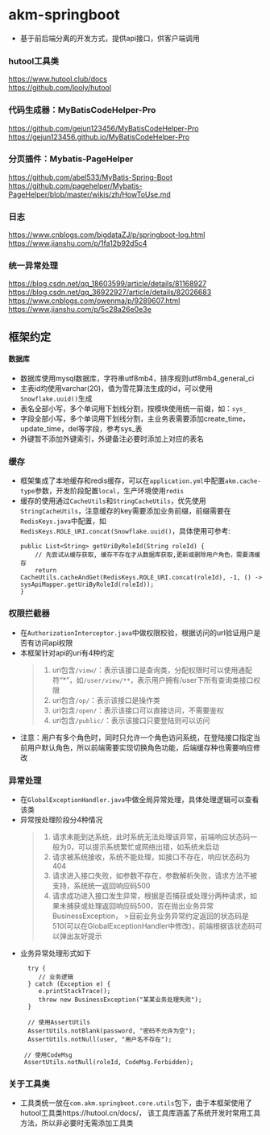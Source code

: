 # akm-springboot
* 基于前后端分离的开发方式，提供api接口，供客户端调用

### hutool工具类
https://www.hutool.club/docs  
https://github.com/looly/hutool

### 代码生成器：MyBatisCodeHelper-Pro
https://github.com/gejun123456/MyBatisCodeHelper-Pro  
https://gejun123456.github.io/MyBatisCodeHelper-Pro

### 分页插件：Mybatis-PageHelper
https://github.com/abel533/MyBatis-Spring-Boot  
https://github.com/pagehelper/Mybatis-PageHelper/blob/master/wikis/zh/HowToUse.md

### 日志
https://www.cnblogs.com/bigdataZJ/p/springboot-log.html  
https://www.jianshu.com/p/1fa12b92d5c4

### 统一异常处理
https://blog.csdn.net/qq_18603599/article/details/81168927  
https://blog.csdn.net/qq_36922927/article/details/82026683  
https://www.cnblogs.com/owenma/p/9289607.html  
https://www.jianshu.com/p/5c28a26e0e3e

## 框架约定
#### 数据库
* 数据库使用mysql数据库，字符串utf8mb4，排序规则utf8mb4_general_ci
* 主表id均使用varchar(20)，值为雪花算法生成的id，可以使用`Snowflake.uuid()`生成
* 表名全部小写，多个单词用下划线分割，按模块使用统一前缀，如：`sys_`
* 字段全部小写，多个单词用下划线分割，主业务表需要添加create_time，update_time，del等字段，参考sys_表
* 外键暂不添加外键索引，外键备注必要时添加上对应的表名

### 缓存
* 框架集成了本地缓存和redis缓存，可以在`application.yml`中配置`akm.cache-type`参数，开发阶段配置`local`，生产环境使用`redis`
* 缓存的使用通过`CacheUtils`和`StringCacheUtils`，优先使用`StringCacheUtils`，注意缓存的key需要添加业务前缀，前缀需要在`RedisKeys.java`中配置，如
`RedisKeys.ROLE_URI.concat(Snowflake.uuid()`，具体使用可参考:
    ```
    public List<String> getUriByRoleId(String roleId) {
        // 先尝试从缓存获取, 缓存不存在才从数据库获取,更新或删除用户角色，需要清缓存
        return CacheUtils.cacheAndGet(RedisKeys.ROLE_URI.concat(roleId), -1, () -> sysApiMapper.getUriByRoleId(roleId));
    }
    ```
  
### 权限拦截器
* 在`AuthorizationInterceptor.java`中做权限校验，根据访问的url验证用户是否有访问api权限
* 本框架针对api的uri有4种约定
  > 1. uri包含`/view/`：表示该接口是查询类，分配权限时可以使用通配符“*”，如`/user/view/**`，表示用户拥有/user下所有查询类接口权限
  > 1. uri包含`/op/`：表示该接口是操作类
  > 1. uri包含`/open/`：表示该接口可以直接访问，不需要鉴权   
  > 1. uri包含`/public/`：表示该接口只要登陆则可以访问
* 注意：用户有多个角色时，同时只允许一个角色访问系统，在登陆接口指定当前用户默认角色，所以前端需要实现切换角色功能，后端缓存种也需要响应修改


### 异常处理
* 在`GlobalExceptionHandler.java`中做全局异常处理，具体处理逻辑可以查看该类
* 异常按处理阶段分4种情况
  > 1. 请求未能到达系统，此时系统无法处理该异常，前端响应状态码一般为0，可以提示系统繁忙或网络出错，如系统未启动
  > 1. 请求被系统接收，系统不能处理，如接口不存在，响应状态码为404
  > 1. 请求进入接口失败，如参数不存在，参数解析失败，请求方法不被支持，系统统一返回响应码500
  > 1. 请求成功进入接口发生异常，根据是否捕获或处理分两种请求，如果未捕获或处理返回响应码500，否在抛出业务异常BusinessException，
                 >目前业务业务异常约定返回的状态码是510(可以在GlobalExceptionHandler中修改)，前端根据该状态码可以弹出友好提示
* 业务异常处理形式如下
    ```
      try {
         // 业务逻辑
      } catch (Exception e) {
         e.printStackTrace();
         throw new BusinessException("某某业务处理失败");
      }
    ```
    ```
      // 使用AssertUtils
      AssertUtils.notBlank(password, "密码不允许为空");
      AssertUtils.notNull(user, "用户名不存在");
    ```
    ```
     // 使用CodeMsg
     AssertUtils.notNull(roleId, CodeMsg.Forbidden);
    ```

### 关于工具类
* 工具类统一放在`com.akm.springboot.core.utils`包下，由于本框架使用了hutool工具类https://hutool.cn/docs/，
该工具库涵盖了系统开发时常用工具方法，所以非必要时无需添加工具类